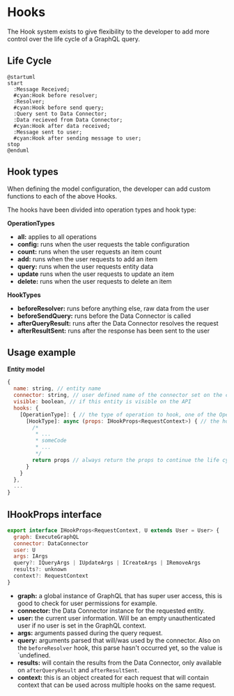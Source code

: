 # Hooks

The Hook system exists to give flexibility to the developer to add more control over the life cycle of a GraphQL query.

## Life Cycle

```plantuml
@startuml
start
  :Message Received;
  #cyan:Hook before resolver;
  :Resolver;
  #cyan:Hook before send query;
  :Query sent to Data Connector;
  :Data recieved from Data Connector;
  #cyan:Hook after data received;
  :Message sent to user;
  #cyan:Hook after sending message to user;
stop
@enduml
```

## Hook types

When defining the model configuration, the developer can add custom functions to each of the above Hooks.

The hooks have been divided into operation types and hook type:

**OperationTypes**
- **all:** applies to all operations
- **config:** runs when the user requests the table configuration
- **count:** runs when the user requests an item count
- **add:** runs when the user requests to add an item
- **query:** runs when the user requests entity data
- **update** runs when the user requests to update an item
- **delete:** runs when the user requests to delete an item

**HookTypes**
- **beforeResolver:** runs before anything else, raw data from the user
- **beforeSendQuery:** runs before the Data Connector is called
- **afterQueryResult:** runs after the Data Connector resolves the request
- **afterResultSent:** runs after the response has been sent to the user

## Usage example

**Entity model**
```js
{
  name: string, // entity name
  connector: string, // user defined name of the connector set on the config file
  visible: boolean, // if this entity is visible on the API
  hooks: {
    [OperationType]: { // the type of operation to hook, one of the OperationTypes
      [HookType]: async (props: IHookProps<RequestContext>) { // the hook type, one of the HookTypes
        /*
         * ...
         * someCode
         * ...
         */
        return props // always return the props to continue the life cycle
      }
    }
  },
  ...
}
```

## IHookProps interface

```js
export interface IHookProps<RequestContext, U extends User = User> {
  graph: ExecuteGraphQL
  connector: DataConnector
  user: U
  args: IArgs
  query?: IQueryArgs | IUpdateArgs | ICreateArgs | IRemoveArgs
  results?: unknown
  context?: RequestContext 
}
```

- **graph:** a global instance of GraphQL that has super user access, this is good to check for user permissions for example.
- **connector:** the Data Connector instance for the requested entity.
- **user:** the current user information. Will be an empty unauthenticated user if no user is set in the GraphQL context.
- **args:** arguments passed during the query request.
- **query:** arguments parsed that will/was used by the connector. Also on the `beforeResolver` hook, this parse hasn't occurred yet, so the value is `undefined.
- **results:** will contain the results from the Data Connector, only available on `afterQueryResult` and `afterResultSent`.
- **context:** this is an object created for each request that will contain context that can be used across multiple hooks on the same request.  